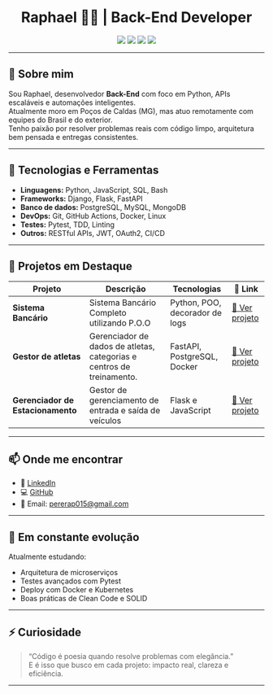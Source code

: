 <h1 align="center">Raphael 👨‍💻 | Back-End Developer</h1>

<p align="center">
  <img src="https://img.shields.io/badge/Python-3776AB?style=for-the-badge&logo=python&logoColor=white"/>
  <img src="https://img.shields.io/badge/Django-092E20?style=for-the-badge&logo=django&logoColor=white"/>
  <img src="https://img.shields.io/badge/PostgreSQL-316192?style=for-the-badge&logo=postgresql&logoColor=white"/>
  <img src="https://img.shields.io/badge/Docker-2496ED?style=for-the-badge&logo=docker&logoColor=white"/>
</p>

---

## 👋 Sobre mim

Sou Raphael, desenvolvedor **Back-End** com foco em Python, APIs escaláveis e automações inteligentes.  
Atualmente moro em Poços de Caldas (MG), mas atuo remotamente com equipes do Brasil e do exterior.  
Tenho paixão por resolver problemas reais com código limpo, arquitetura bem pensada e entregas consistentes.

---

## 🧠 Tecnologias e Ferramentas

- **Linguagens:** Python, JavaScript, SQL, Bash  
- **Frameworks:** Django, Flask, FastAPI  
- **Banco de dados:** PostgreSQL, MySQL, MongoDB  
- **DevOps:** Git, GitHub Actions, Docker, Linux  
- **Testes:** Pytest, TDD, Linting  
- **Outros:** RESTful APIs, JWT, OAuth2, CI/CD

---

## 🚀 Projetos em Destaque

| Projeto | Descrição | Tecnologias | 🔗 Link |
|--------|-----------|-------------|--------|
| **Sistema Bancário** | Sistema Bancário Completo utilizando P.O.O | Python, POO, decorador de logs | [🔗 Ver projeto](https://github.com/Raphael2203/sistema_bancario)
| **Gestor de atletas** | Gerenciador de dados de atletas, categorias e centros de treinamento. | FastAPI, PostgreSQL, Docker | [🔗 Ver projeto](https://github.com/Raphael2203/Gestor_de_Atletas)  
| **Gerenciador de Estacionamento** | Gestor de gerenciamento de entrada e saída de veículos | Flask e JavaScript| [🔗 Ver projeto](https://github.com/Raphael2203/Estacionamento)

---

## 📫 Onde me encontrar

- 💼 [LinkedIn](https://www.linkedin.com/in/raphael-brito-sa)  
- 💻 [GitHub](https://github.com/Raphael2203)  
- 📧 Email: pererap015@gmail.com

---

## 🌱 Em constante evolução

Atualmente estudando:
- Arquitetura de microserviços  
- Testes avançados com Pytest  
- Deploy com Docker e Kubernetes  
- Boas práticas de Clean Code e SOLID

---

## ⚡ Curiosidade

> “Código é poesia quando resolve problemas com elegância.”  
E é isso que busco em cada projeto: impacto real, clareza e eficiência.

---
